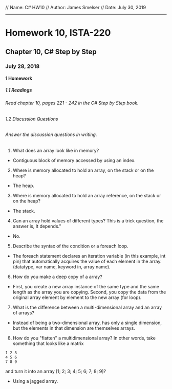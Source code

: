 // Name: C# HW10
// Author: James Smelser
// Date: July 30, 2019

------------------------------------------------------------------------
# Homework 10, ISTA-220
## Chapter 10, C# Step by Step
### July 28, 2018
#### 1 Homework
##### 1.1 Readings
###### Read chapter 10, pages 221 - 242 in the C# Step by Step book.
###### 1.2 Discussion Questions
###### Answer the discussion questions in writing.
1. What does an array look like in memory?
- Contiguous block of memory accessed by using an index.
2. Where is memory allocated to hold an array, on the stack or on the heap?
- The heap.
3. Where is memory allocated to hold an array reference, on the stack or on the heap?
- The stack.
4. Can an array hold values of different types? This is a trick question, the answer is, It depends."
- No.
5. Describe the syntax of the condition or a foreach loop.
- The foreach statement declares an iteration variable (in this example, int pin) that automatically
acquires the value of each element in the array. (datatype, var name, keyword in, array name).
6. How do you make a deep copy of a array?
- First, you create a new array instance of the same type and the same length as the array you are copying. Second, you copy the data from the original array element by element to the new array (for loop).
7. What is the difference between a multi-dimensional array and an array of arrays?
- Instead of being a two-dimensional array, has only a single dimension, but the elements in that dimension are themselves arrays.
8. How do you "flatten" a multidimensional array? In other words, take something that looks like a
matrix
```
1 2 3
4 5 6
7 8 9
```
and turn it into an array [1; 2; 3; 4; 5; 6; 7; 8; 9]?
- Using a jagged array.
